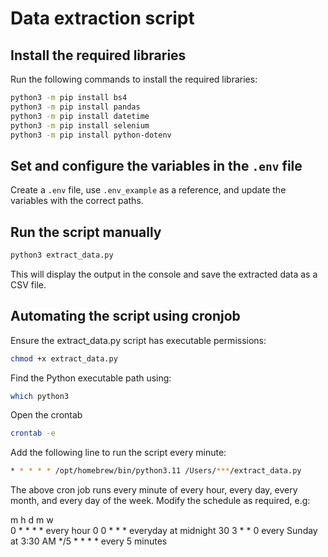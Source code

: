 # Data extraction script


## Install the required libraries

Run the following commands to install the required libraries:

```bash
python3 -m pip install bs4
python3 -m pip install pandas
python3 -m pip install datetime
python3 -m pip install selenium
python3 -m pip install python-dotenv
```

## Set and configure the variables in the `.env` file

Create a `.env` file, use `.env_example` as a reference, and update the variables with the correct paths.

## Run the script manually

```bash
python3 extract_data.py 
```
This will display the output in the console and save the extracted data as a CSV file.

## Automating the script using cronjob

Ensure the extract_data.py script has executable permissions:
```bash
chmod +x extract_data.py
```

Find the Python executable path using:
```bash
which python3
```
Open the crontab
```bash
crontab -e
```

Add the following line to run the script every minute:
```bash
* * * * * /opt/homebrew/bin/python3.11 /Users/***/extract_data.py
```
The above cron job runs every minute of every hour, every day, every month, and every day of the week. Modify the schedule as required, e.g:

m h d m w    
0 * * * *    every hour
0 0 * * *    everyday at midnight
30 3 * * 0   every Sunday at 3:30 AM
*/5 * * * *  every 5 minutes
